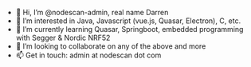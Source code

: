 - 👋 Hi, I’m @nodescan-admin, real name Darren
- 👀 I’m interested in Java, Javascript (vue.js, Quasar, Electron), C, etc.
- 🌱 I’m currently learning Quasar, Springboot, embedded programming with Segger & Nordic NRF52
- 💞️ I’m looking to collaborate on any of the above and more
- 📫 Get in touch: admin at nodescan dot com

<!---
nodescan-admin/nodescan-admin is a ✨ special ✨ repository because its `README.md` (this file) appears on your GitHub profile.
You can click the Preview link to take a look at your changes.
--->
